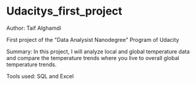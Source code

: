 # Udacitys_first_project


Author: Taif Alghamdi


First project of the "Data Analysist Nanodegree" Program of Udacity


Summary: In this project, I will analyze local and global temperature data and compare the temperature trends where you live to overall global temperature trends.


Tools used: SQL and Excel  
